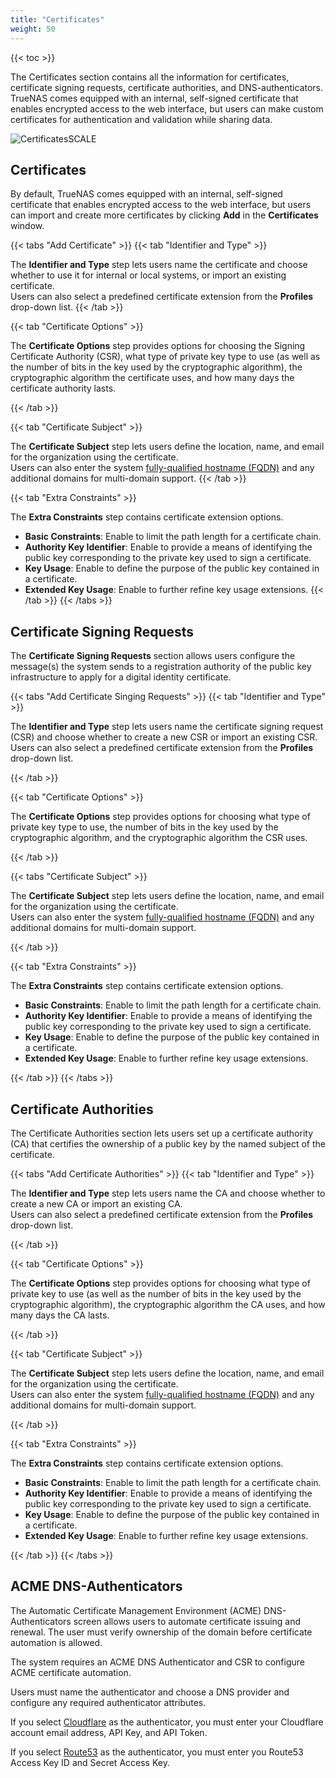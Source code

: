 ```yaml
---
title: "Certificates"
weight: 50
---
```


{{< toc >}}

The Certificates section contains all the information for certificates, certificate signing requests, certificate authorities, and DNS-authenticators. TrueNAS comes equipped with an internal, self-signed certificate that enables encrypted access to the web interface, but users can make custom certificates for authentication and validation while sharing data.

![CertificatesSCALE](/images/SCALE/CertificatesSCALE.png "Certificates Screen")

## Certificates

By default, TrueNAS comes equipped with an internal, self-signed certificate that enables encrypted access to the web interface, but users can import and create more certificates by clicking **Add** in the **Certificates** window.

{{< tabs "Add Certificate" >}}
{{< tab "Identifier and Type" >}}

The **Identifier and Type** step lets users name the certificate and choose whether to use it for internal or local systems, or import an existing certificate.     
Users can also select a predefined certificate extension from the **Profiles** drop-down list.
{{< /tab >}}

{{< tab "Certificate Options" >}}

The **Certificate Options** step provides options for choosing the Signing Certificate Authority (CSR), what type of private key type to use (as well as the number of bits in the key used by the cryptographic algorithm), the cryptographic algorithm the certificate uses, and how many days the certificate authority lasts.

{{< /tab >}}

{{< tab "Certificate Subject" >}}

The **Certificate Subject** step lets users define the location, name, and email for the organization using the certificate.    
Users can also enter the system [fully-qualified hostname (FQDN)](https://kb.iu.edu/d/aiuv) and any additional domains for multi-domain support.
{{< /tab >}}

{{< tab "Extra Constraints" >}}

The **Extra Constraints** step contains certificate extension options.
* **Basic Constraints**: Enable to limit the path length for a certificate chain.
* **Authority Key Identifier**: Enable to provide a means of identifying the public key corresponding to the private key used to sign a certificate.
* **Key Usage**: Enable to define the purpose of the public key contained in a certificate.
* **Extended Key Usage**: Enable to further refine key usage extensions.
{{< /tab >}}
{{< /tabs >}}

## Certificate Signing Requests

The **Certificate Signing Requests** section allows users configure the message(s) the system sends to a registration authority of the public key infrastructure to apply for a digital identity certificate. 

{{< tabs "Add Certificate Singing Requests" >}}
{{< tab "Identifier and Type" >}}

The **Identifier and Type** step lets users name the certificate signing request (CSR) and choose whether to create a new CSR or import an existing CSR.     
Users can also select a predefined certificate extension from the **Profiles** drop-down list.

{{< /tab >}}

{{< tab "Certificate Options" >}}

The **Certificate Options** step provides options for choosing what type of private key type to use, the number of bits in the key used by the cryptographic algorithm, and the cryptographic algorithm the CSR uses.

{{< /tab >}}

{{< tabs "Certificate Subject" >}}

The **Certificate Subject** step lets users define the location, name, and email for the organization using the certificate.    
Users can also enter the system [fully-qualified hostname (FQDN)](https://kb.iu.edu/d/aiuv) and any additional domains for multi-domain support.

{{< /tab >}}

{{< tab "Extra Constraints" >}}

The **Extra Constraints** step contains certificate extension options.
* **Basic Constraints**: Enable to limit the path length for a certificate chain.
* **Authority Key Identifier**: Enable to provide a means of identifying the public key corresponding to the private key used to sign a certificate.
* **Key Usage**: Enable to define the purpose of the public key contained in a certificate.
* **Extended Key Usage**: Enable to further refine key usage extensions.

{{< /tab >}}
{{< /tabs >}}

## Certificate Authorities

The Certificate Authorities section lets users set up a certificate authority (CA) that certifies the ownership of a public key by the named subject of the certificate.

{{< tabs "Add Certificate Authorities" >}}
{{< tab "Identifier and Type" >}}

The **Identifier and Type** step lets users name the CA and choose whether to create a new CA or import an existing CA.     
Users can also select a predefined certificate extension from the **Profiles** drop-down list.

{{< /tab >}}

{{< tab "Certificate Options" >}}

The **Certificate Options** step provides options for choosing what type of private key to use (as well as the number of bits in the key used by the cryptographic algorithm), the cryptographic algorithm the CA uses, and how many days the CA lasts.

{{< /tab >}}

{{< tab "Certificate Subject" >}}

The **Certificate Subject** step lets users define the location, name, and email for the organization using the certificate.    
Users can also enter the system [fully-qualified hostname (FQDN)](https://kb.iu.edu/d/aiuv) and any additional domains for multi-domain support.

{{< /tab >}}

{{< tab "Extra Constraints" >}}

The **Extra Constraints** step contains certificate extension options.
* **Basic Constraints**: Enable to limit the path length for a certificate chain.
* **Authority Key Identifier**: Enable to provide a means of identifying the public key corresponding to the private key used to sign a certificate.
* **Key Usage**: Enable to define the purpose of the public key contained in a certificate.
* **Extended Key Usage**: Enable to further refine key usage extensions.

{{< /tab >}}
{{< /tabs >}}

## ACME DNS-Authenticators

The Automatic Certificate Management Environment (ACME) DNS-Authenticators screen allows users to automate certificate issuing and renewal. The user must verify ownership of the domain before certificate automation is allowed.

The system requires an ACME DNS Authenticator and CSR to configure ACME certificate automation.

Users must name the authenticator and choose a DNS provider and configure any required authenticator attributes.

If you select [Cloudflare](https://www.cloudflare.com) as the authenticator, you must enter your Cloudflare account email address, API Key, and API Token. 

If you select [Route53](https://aws.amazon.com/route53/) as the authenticator, you must enter you Route53 Access Key ID and Secret Access Key.
